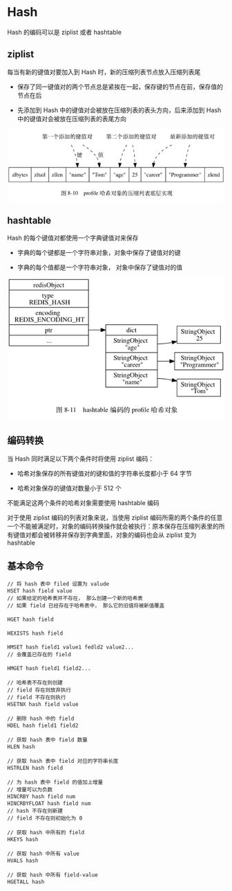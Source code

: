 # Hash

Hash 的编码可以是 ziplist 或者 hashtable

## ziplist

每当有新的键值对要加入到 Hash 时，新的压缩列表节点放入压缩列表尾

- 保存了同一键值对的两个节点总是紧挨在一起，保存键的节点在前，保存值的节点在后

- 先添加到 Hash 中的键值对会被放在压缩列表的表头方向，后来添加到 Hash 中的键值对会被放在压缩列表的表尾方向

![](../../Picture/Database/Redis/hash/01.png)

## hashtable

Hash 的每个键值对都使用一个字典键值对来保存

- 字典的每个键都是一个字符串对象，对象中保存了键值对的键

- 字典的每个值都是一个字符串对象， 对象中保存了键值对的值

![](../../Picture/Database/Redis/hash/02.png)

## 编码转换

当 Hash 同时满足以下两个条件时将使用 ziplist 编码：

- 哈希对象保存的所有键值对的键和值的字符串长度都小于 64 字节

- 哈希对象保存的键值对数量小于 512 个

不能满足这两个条件的哈希对象需要使用 hashtable 编码

对于使用 ziplist 编码的列表对象来说，当使用 ziplist 编码所需的两个条件的任意一个不能被满足时，对象的编码转换操作就会被执行：原本保存在压缩列表里的所有键值对都会被转移并保存到字典里面，对象的编码也会从 ziplist 变为 hashtable

## 基本命令

```
// 将 hash 表中 filed 设置为 valude
HSET hash field value
// 如果给定的哈希表并不存在， 那么创建一个新的哈希表
// 如果 field 已经存在于哈希表中， 那么它的旧值将被新值覆盖

HGET hash field

HEXISTS hash field

HMSET hash field1 value1 fedld2 value2...
// 会覆盖已存在的 field

HMGET hash field1 field2...

// 哈希表不存在则创建
// field 存在则放弃执行
// field 不存在则执行
HSETNX hash field value

// 删除 hash 中的 field
HDEL hash field1 field2

// 获取 hash 表中 field 数量
HLEN hash

// 获取 hash 表中 field 对应的字符串长度
HSTRLEN hash field

// 为 hash 表中 field 的值加上增量
// 增量可以为负数
HINCRBY hash field num
HINCRBYFLOAT hash field num
// hash 不存在则新建
// field 不存在则初始化为 0

// 获取 hash 中所有的 field
HKEYS hash

// 获取 hash 中所有 value
HVALS hash

// 获取 hash 中所有 field-value
HGETALL hash
```
